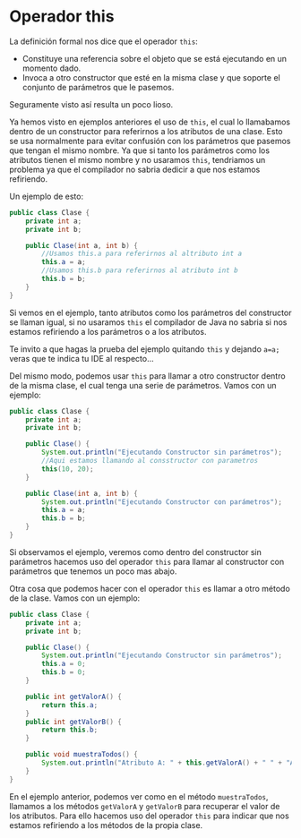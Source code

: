# Operador **this**

La definición formal nos dice que el operador `this`:

 - Constituye una referencia sobre el objeto que se está ejecutando en un momento dado.
 - Invoca a otro constructor que esté en la misma clase y que soporte el conjunto de parámetros que le pasemos.

 Seguramente visto así resulta un poco lioso.

 Ya hemos visto en ejemplos anteriores el uso de `this`, el cual lo llamabamos dentro de un constructor para referirnos a los atributos de una clase. Esto se usa normalmente para evitar confusión con los parámetros que pasemos que tengan el mismo nombre. Ya que si tanto los parámetros como los atributos tienen el mismo nombre y no usaramos `this`, tendriamos un problema ya que el compilador no sabria dedicir a que nos estamos refiriendo.

 Un ejemplo de esto:

 ```Java
 public class Clase {
     private int a;
     private int b;

     public Clase(int a, int b) {
         //Usamos this.a para referirnos al altributo int a
         this.a = a;
         //Usamos this.b para referirnos al atributo int b
         this.b = b;
     }
 }
 ```

 Si vemos en el ejemplo, tanto atributos como los parámetros del constructor se llaman igual, si no usaramos `this` el compilador de Java no sabria si nos estamos refiriendo a los parámetros o a los atributos.

 Te invito a que hagas la prueba del ejemplo quitando `this` y dejando `a=a;` veras que te indica tu IDE al respecto...

Del mismo modo, podemos usar `this` para llamar a otro constructor dentro de la misma clase, el cual tenga una serie de parámetros. Vamos con un ejemplo:

```Java
public class Clase {
    private int a;
    private int b;

    public Clase() {
        System.out.println("Ejecutando Constructor sin parámetros");
        //Aqui estamos llamando al consstructor con parametros
        this(10, 20);
    }

    public Clase(int a, int b) {
        System.out.println("Ejecutando Constructor con parámetros");
        this.a = a;
        this.b = b;
    }
}
```

Si observamos el ejemplo, veremos como dentro del constructor sin parámetros hacemos uso del operador `this` para llamar al constructor con parámetros que tenemos un poco mas abajo.

Otra cosa que podemos hacer con el operador `this` es llamar a otro método de la clase. Vamos con un ejemplo:

```Java
public class Clase {
    private int a;
    private int b;

    public Clase() {
        System.out.println("Ejecutando Constructor sin parámetros");
        this.a = 0;
        this.b = 0;
    }

    public int getValorA() {
        return this.a;
    }
    public int getValorB() {
        return this.b;
    }

    public void muestraTodos() {
        System.out.println("Atributo A: " + this.getValorA() + " " + "Atributo B: " + this.getValorB());
    }
}
```

En el ejemplo anterior, podemos ver como en el método `muestraTodos`, llamamos a los métodos `getValorA` y `getValorB` para recuperar el valor de los atributos. Para ello hacemos uso del operador `this` para indicar que nos estamos refiriendo a los métodos de la propia clase.
